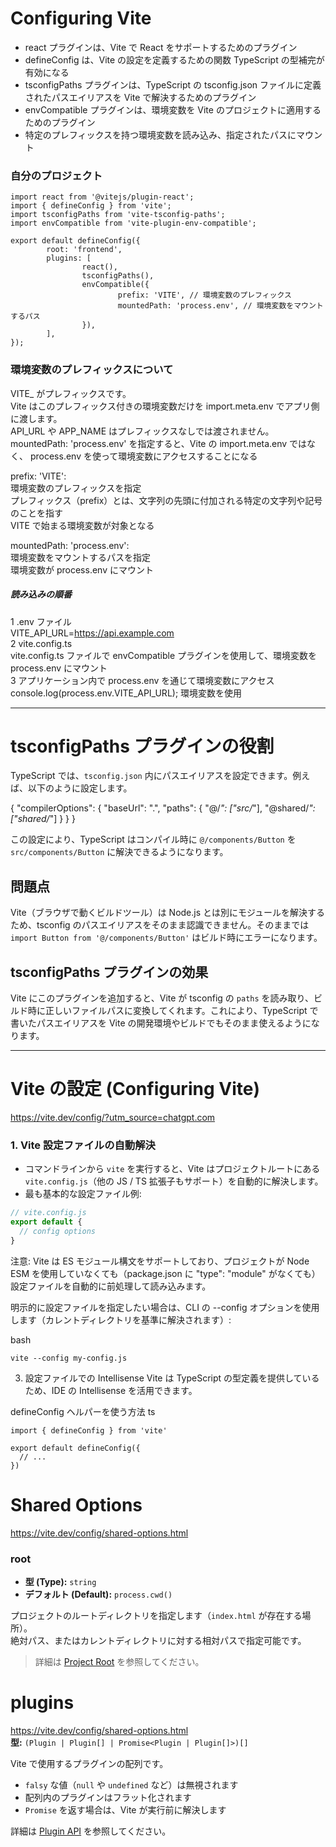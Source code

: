 # Configuring Vite  
- react プラグインは、Vite で React をサポートするためのプラグイン
- defineConfig は、Vite の設定を定義するための関数  TypeScript の型補完が有効になる
- tsconfigPaths プラグインは、TypeScript の tsconfig.json ファイルに定義されたパスエイリアスを Vite で解決するためのプラグイン
- envCompatible プラグインは、環境変数を Vite のプロジェクトに適用するためのプラグイン
- 特定のプレフィックスを持つ環境変数を読み込み、指定されたパスにマウント

### 自分のプロジェクト
```
import react from '@vitejs/plugin-react';
import { defineConfig } from 'vite';
import tsconfigPaths from 'vite-tsconfig-paths';
import envCompatible from 'vite-plugin-env-compatible';

export default defineConfig({
        root: 'frontend',
        plugins: [
                react(),
                tsconfigPaths(),
                envCompatible({
                        prefix: 'VITE', // 環境変数のプレフィックス
                        mountedPath: 'process.env', // 環境変数をマウントするパス
                }),
        ],
});
```

### 環境変数のプレフィックスについて
VITE_ がプレフィックスです。  
Vite はこのプレフィックス付きの環境変数だけを import.meta.env でアプリ側に渡します。  
API_URL や APP_NAME はプレフィックスなしでは渡されません。  
mountedPath: 'process.env' を指定すると、Vite の import.meta.env ではなく、
process.env を使って環境変数にアクセスすることになる

prefix: 'VITE':  
環境変数のプレフィックスを指定  
プレフィックス（prefix）とは、文字列の先頭に付加される特定の文字列や記号のことを指す  
VITE で始まる環境変数が対象となる  

mountedPath: 'process.env':  
環境変数をマウントするパスを指定  
環境変数が process.env にマウント

##### 読み込みの順番
1 .env ファイル  
VITE_API_URL=https://api.example.com  
2 vite.config.ts  
vite.config.ts ファイルで envCompatible プラグインを使用して、環境変数を process.env にマウント  
3 アプリケーション内で process.env を通じて環境変数にアクセス  
console.log(process.env.VITE_API_URL); 環境変数を使用  


---
# tsconfigPaths プラグインの役割
TypeScript では、`tsconfig.json` 内にパスエイリアスを設定できます。例えば、以下のように設定します。

{
  "compilerOptions": {
    "baseUrl": ".",
    "paths": {
      "@/*": ["src/*"],
      "@shared/*": ["shared/*"]
    }
  }
}

この設定により、TypeScript はコンパイル時に `@/components/Button` を `src/components/Button` に解決できるようになります。

## 問題点
Vite（ブラウザで動くビルドツール）は Node.js とは別にモジュールを解決するため、tsconfig のパスエイリアスをそのまま認識できません。そのままでは `import Button from '@/components/Button'` はビルド時にエラーになります。

## tsconfigPaths プラグインの効果
Vite にこのプラグインを追加すると、Vite が tsconfig の `paths` を読み取り、ビルド時に正しいファイルパスに変換してくれます。これにより、TypeScript で書いたパスエイリアスを Vite の開発環境やビルドでもそのまま使えるようになります。

---


# Vite の設定 (Configuring Vite)
https://vite.dev/config/?utm_source=chatgpt.com

### 1. Vite 設定ファイルの自動解決

- コマンドラインから `vite` を実行すると、Vite はプロジェクトルートにある `vite.config.js`（他の JS / TS 拡張子もサポート）を自動的に解決します。
- 最も基本的な設定ファイル例:

```js
// vite.config.js
export default {
  // config options
}
```
注意: Vite は ES モジュール構文をサポートしており、プロジェクトが Node ESM を使用していなくても（package.json に "type": "module" がなくても）設定ファイルを自動的に前処理して読み込みます。

明示的に設定ファイルを指定したい場合は、CLI の --config オプションを使用します（カレントディレクトリを基準に解決されます）:

bash
```
vite --config my-config.js
```

3. 設定ファイルでの Intellisense
Vite は TypeScript の型定義を提供しているため、IDE の Intellisense を活用できます。

defineConfig ヘルパーを使う方法
ts
```
import { defineConfig } from 'vite'

export default defineConfig({
  // ...
})
```


# Shared Options
https://vite.dev/config/shared-options.html

### root

- **型 (Type):** `string`  
- **デフォルト (Default):** `process.cwd()`  

プロジェクトのルートディレクトリを指定します（`index.html` が存在する場所）。  
絶対パス、またはカレントディレクトリに対する相対パスで指定可能です。

> 詳細は [Project Root](https://vite.dev/config/#root) を参照してください。

# plugins
https://vite.dev/config/shared-options.html  
**型:** `(Plugin | Plugin[] | Promise<Plugin | Plugin[]>)[]`

Vite で使用するプラグインの配列です。

- `falsy` な値（`null` や `undefined` など）は無視されます  
- 配列内のプラグインはフラット化されます  
- `Promise` を返す場合は、Vite が実行前に解決します

詳細は [Plugin API](https://vitejs.dev/guide/api-plugin.html) を参照してください。




